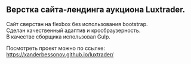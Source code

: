 ## Верстка сайта-лендинга аукциона Luxtrader. 

Сайт сверстан на flexbox без использования bootstrap.</br> 
Сделан качественный адаптив и кросбраузерность.</br>
В качестве сборщика использовал Gulp. </br>

Посмотреть проект можно по ссылке:</br>
https://xanderbessonov.github.io/luxtrader/

